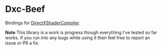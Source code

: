 # Dxc-Beef

Bindings for [DirectXShaderCompiler](https://github.com/microsoft/DirectXShaderCompiler).

**Note**
This library is a work is progress though everything I've tested so far works.
If you run into any bugs while using it then feel free to report an issue or PR a fix.
